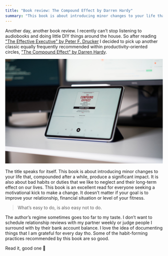 ```yaml
---
title: "Book review: The Compound Effect by Darren Hardy"
summary: "This book is about introducing minor changes to your life that, compounded after a while, produce a significant impact. It is also about bad habits or duties that we like to neglect and their long-term effect on our lives."
---
```


Another day, another book review. I recently can’t stop listening to audiobooks and doing little DIY things around the house. So after reading ["The Effective Executive" by Peter F. Drucker](/book-review-the-effective-executive-by-peter-f-drucker/) I decided to pick up another classic equally frequently recommended within productivity-oriented circles, ["The Compound Effect" by Darren Hardy](https://www.goodreads.com/book/show/9420697-the-compound-effect).

!["The Compound Effect" by Darren Hardy](2022-03-27-1.jpg)

The title speaks for itself. This book is about introducing minor changes to your life that, compounded after a while, produce a significant impact. It is also about bad habits or duties that we like to neglect and their long-term effect on our lives. This book is an excellent read for everyone seeking a motivational kick to make a change. It doesn’t matter if your goal is to improve your relationship, financial situation or level of your fitness.

> What’s easy to do, is also easy not to do.

The author’s regime sometimes goes too far to my taste. I don’t want to schedule relationship reviews with my partner weekly or judge people I surround with by their bank account balance. I love the idea of documenting things that I am grateful for every day tho. Some of the habit-forming practices recommended by this book are so good.

Read it, good one 📕
